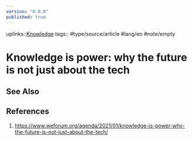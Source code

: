 ```yaml
---
version: "0.0.0"
published: true
---
```

uplinks::[Knowledge](./Knowledge.md)
tags:: #type/source/article #lang/en  #note/empty 
# Knowledge is power: why the future is not just about the tech

## See Also
## References
1. https://www.weforum.org/agenda/2021/01/knowledge-is-power-why-the-future-is-not-just-about-the-tech/

